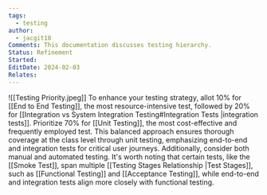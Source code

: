 ```yaml
---
tags:
  - testing
author:
  - jacgit18
Comments: This documentation discusses testing hierarchy.
Status: Refinement
Started: 
EditDate: 2024-02-03
Relates:
---
```

![[Testing Priority.jpeg]]
To enhance your testing strategy, allot 10% for [[End to End Testing]], the most resource-intensive test, followed by 20% for [[Integration vs System Integration Testing#Integration Tests |integration tests]]. Prioritize 70% for [[Unit Testing]], the most cost-effective and frequently employed test. This balanced approach ensures thorough coverage at the class level through unit testing, emphasizing end-to-end and integration tests for critical user journeys. Additionally, consider both manual and automated testing. It's worth noting that certain tests, like the [[Smoke Test]], span multiple [[Testing Stages Relationship |Test Stages]], such as [[Functional Testing]] and [[Acceptance Testing]], while end-to-end and integration tests align more closely with functional testing.
